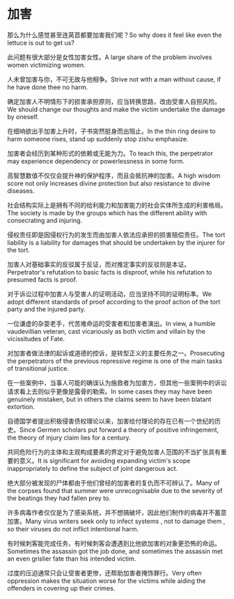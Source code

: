 # 加害

<p><span class="chinese">那么为什么感觉甚至连莴苣都要加害我们呢？</span><span class="english">So why does it feel like even the lettuce is out to get us?</span></p>

<p><span class="chinese">此问题有很大部分是女性加害女性。</span><span class="english">A large share of the problem involves women victimizing women.</span></p>

<p><span class="chinese">人未曾加害与你，不可无故与他相争。</span><span class="english">Strive not with a man without cause, if he have done thee no harm.</span></p>

<p><span class="chinese">确定加害人不明情形下的损害承担原则，应当转换思路，改由受害人自担风险。</span><span class="english">We should change our thoughts and make the victim undertake the damage by oneself.</span></p>

<p><span class="chinese">在细响欲出手加害上升时，子书突然挺身而出阻止。</span><span class="english">In the thin ring desire to harm someone rises, stand up suddenly stop zishu emphasize.</span></p>

<p><span class="chinese">加害者会经历到某种形式的依赖或无能为力。</span><span class="english">To teach this, the perpetrator may experience dependency or powerlessness in some form.</span></p>

<p><span class="chinese">高智慧数值不仅仅会提升神的保护程序，而且会抵抗神的加害。</span><span class="english">A high wisdom score not only increases divine protection but also resistance to divine diseases.</span></p>

<p><span class="chinese">社会结构实际上是拥有不同的给利能力和加害能力的社会实体所生成的利害格局。</span><span class="english">The society is made by the groups which has the different ability with consecrating and injuring.</span></p>

<p><span class="chinese">侵权责任即是因侵权行为的发生而由加害人依法应承担的损害赔偿责任。</span><span class="english">The tort liability is a liability for damages that should be undertaken by the injurer for the tort.</span></p>

<p><span class="chinese">加害人对基础事实的反驳属于反证，而对推定事实的反驳则是本证。</span><span class="english">Perpetrator's refutation to basic facts is disproof, while his refutation to presumed facts is proof.</span></p>

<p><span class="chinese">对于诉讼过程中加害人与受害人的证明活动，应当坚持不同的证明标凖。</span><span class="english">We adopt different standards of proof according to the proof action of the tort party and the injured party.</span></p>

<p><span class="chinese">一位谦虚的杂耍老手，代苦难命运的受害者和加害者演出。</span><span class="english">In view, a humble vaudevillian veteran, cast vicariously as both victim and villain by the vicissitudes of Fate.</span></p>

<p><span class="chinese">对加害者做法律的起诉或道德的控诉，是转型正义的主要任务之一。</span><span class="english">Prosecuting the perpetrators of the previous repressive regime is one of the main tasks of transitional justice.</span></p>

<p><span class="chinese">在一些案例中，当事人可能的确误认为施救者为加害方，但其他一些案例中的诉讼请求看上去则似乎更像是露骨的勒索。</span><span class="english">In some cases they may have been genuinely mistaken, but in others the claims seem to have been blatant extortion.</span></p>

<p><span class="chinese">自德国学者提出积极侵害债权理论以来，加害给付理论的存在已有一个世纪的历史。</span><span class="english">Since Germen scholars put forward a theory of positive infringement, the theory of injury claim lies for a century.</span></p>

<p><span class="chinese">共同危险行为的主体和主观构成要素的界定对于避免加害人范围的不当扩张具有重要的意义。</span><span class="english">It is significant for avoiding expanding victim's scope inappropriately to define the subject of joint dangerous act.</span></p>

<p><span class="chinese">绝大部分被发现的尸体都由于他们曾经的加害者的复仇而不可辨认了。</span><span class="english">Many of the corpses found that summer were unrecognisable due to the severity of the beatings they had fallen prey to.</span></p>

<p><span class="chinese">许多病毒作者仅仅是为了感染系统，并不想搞破坏，因此他们制作的病毒并不蓄意加害。</span><span class="english">Many virus writers seek only to infect systems , not to damage them , so their viruses do not inflict intentional harm.</span></p>

<p><span class="chinese">有时候刺客能完成任务，有时候刺客会遭遇到比他欲加害的对象更恐怖的命运。</span><span class="english">Sometimes the assassin got the job done, and sometimes the assassin met an even grislier fate than his intended victim.</span></p>

<p><span class="chinese">过度的压迫通常只会让受害者更惨，还帮助加害者掩饰罪行。</span><span class="english">Very often oppression makes the situation worse for the victims while aiding the offenders in covering up their crimes.</span></p>

